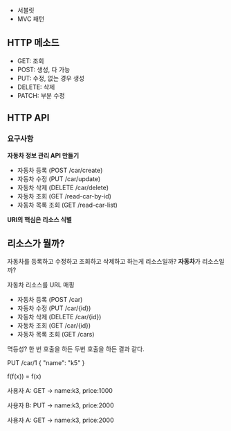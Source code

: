 - 서블릿
- MVC 패턴

## HTTP 메소드

- GET: 조회
- POST: 생성, 다 가능
- PUT: 수정, 없는 경우 생성
- DELETE: 삭제
- PATCH: 부분 수정

## HTTP API

### 요구사항

**자동차 정보 관리 API 만들기**

- 자동차 등록 (POST /car/create)
- 자동차 수정 (PUT /car/update)
- 자동차 삭제 (DELETE /car/delete)
- 자동차 조회 (GET /read-car-by-id)
- 자동차 목록 조회 (GET /read-car-list)

**URI의 핵심은 리소스 식별**

## 리소스가 뭘까?

자동차를 등록하고 수정하고 조회하고 삭제하고 하는게 리소스일까?
**자동차**가 리소스일까?

자동차 리소스를 URL 매핑

- 자동차 등록 (POST /car)
- 자동차 수정 (PUT /car/{id})
- 자동차 삭제 (DELETE /car/{id})
- 자동차 조회 (GET /car/{id})
- 자동차 목록 조회 (GET /cars)

멱등성?
한 번 호출을 하든 두번 호출을 하든 결과 같다.

PUT /car/1
{
"name": "k5"
}

f(f(x)) = f(x)

사용자 A: GET -> name:k3, price:1000

사용자 B: PUT -> name:k3, price:2000

사용자 A: GET -> name:k3, price:2000
